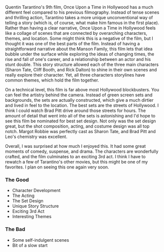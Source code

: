 Quentin Tarantino's 9th film, Once Upon a Time in Hollywood has a much different feel compared to his previous filmography. Instead of tense scenes and thrilling action, Tarantino takes a more unique unconventional way of telling a story (which is, of course, what make him famous in the first place). Rather than having a clear narrative, Once Upon a Time in Hollywood feels like a collage of scenes that are connected by overarching characters, themes, and location. Some might think this is a negative of the film, but I thought it was one of the best parts of the film. Instead of having a straightforward narrative about the Manson Family, this film lets that idea bubble under the surface while exploring the ideas of changing times, the rise and fall of one's career, and a relationship between an actor and his stunt double. This story structure allowed each of the three main characters (Sharon Tate, Cliff Booth, and Rick Dalton) to shine in their own scenes and really explore their character. Yet, all three characters storylines have common themes, which hold the film together. 

On a technical level, this film is far above most Hollywood blockbusters. You can feel the artistry behind the camera. Instead of green screen sets and backgrounds, the sets are actually constructed, which give a much dirtier and lived in feel to the location. The best sets are the streets of Hollywood. I think I could watch Brad Pitt drive around those streets for hours. The amount of detail that went into all of the sets is astonishing and I'd hope to see this film be nominated for best set design. Not only was the set design great, but the shot composition, acting, and costume design was all top notch. Margot Robbie was perfectly cast as Sharon Tate, and Brad Pitt and Leo's chemistry was excellent. 

Overall, I was surprised at how much I enjoyed this. It had some great moments of comedy, suspense, and drama. The characters are wonderfully crafted, and the film culminates to an exciting 3rd act. I think I have to rewatch a few of Tarantino's other movies, but this might be one of my favorites. I plan on seeing this one again very soon. 

### The Good ###
* Character Development
* The Acting
* The Set Design
* Unique Story Structure
* Exciting 3rd Act
* Interesting Themes

### The Bad ###
* Some self-indulgent scenes
* Bit of a slow start

